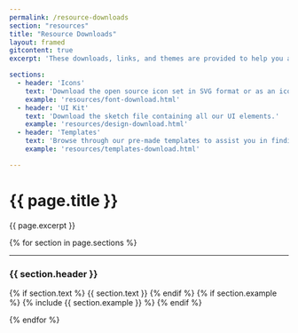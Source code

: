 ```yaml
---
permalink: /resource-downloads
section: "resources"
title: "Resource Downloads"
layout: framed
gitcontent: true
excerpt: 'These downloads, links, and themes are provided to help you and your team easily build products with the Denali framework.'

sections:
  - header: 'Icons'
    text: 'Download the open source icon set in SVG format or as an icon font. This section will soon be deprecated please go to <a href="https://github.com/denali-design/denali-icon-font" target="_blank">Denali Icons Repo</a>'
    example: 'resources/font-download.html'
  - header: 'UI Kit'
    text: 'Download the sketch file containing all our UI elements.'
    example: 'resources/design-download.html'
  - header: 'Templates'
    text: 'Browse through our pre-made templates to assist you in finding the right fit for your products'
    example: 'resources/templates-download.html'

---
```


# {{ page.title }}
{{ page.excerpt }}

{% for section in page.sections %}
***


### {{ section.header }}
{% if section.text %}
{{ section.text }}
{% endif %}
{% if section.example %}
{% include {{ section.example }} %}
{% endif %}

{% endfor %}
